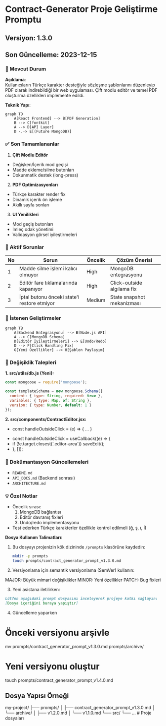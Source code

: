 # Contract-Generator Proje Geliştirme Promptu
## Versiyon: 1.3.0  
## Son Güncelleme: 2023-12-15  

### 📌 Mevcut Durum
**Açıklama**:  
Kullanıcıların Türkçe karakter desteğiyle sözleşme şablonlarını düzenleyip PDF olarak indirebildiği bir web uygulaması. Çift modlu editör ve temel PDF oluşturma özellikleri implemente edildi.

**Teknik Yapı**:
```mermaid
graph TD
    A[React Frontend] --> B[PDF Generation]
    B --> C[fontkit]
    A --> D[API Layer]
    D -.-> E[(Future MongoDB)]
```

### ✅ **Son Tamamlananlar**
1. **Çift Modlu Editör**
- Değişken/İçerik mod geçişi
- Madde ekleme/silme butonları
- Dokunmatik destek (long-press)

2. **PDF Optimizasyonları**
- Türkçe karakter render fix
- Dinamik içerik ön işleme
- Akıllı sayfa sonları

3. **UI Yenilikleri**
- Mod geçiş butonları
- İmleç odak yönetimi
- Validasyon görsel iyileştirmeleri    

### 🐛 **Aktif Sorunlar**

| No | Sorun | Öncelik | Çözüm Önerisi |
|----|-------|---------|---------------|
| 1  | Madde silme işlemi kalıcı olmuyor | High | MongoDB entegrasyonu |
| 2  | Editör fare tıklamalarında kapanıyor | High | Click-outside algılama fix |
| 3  | İptal butonu önceki state'i restore etmiyor | Medium | State snapshot mekanizması |

### 📝 **İstenen Geliştirmeler**

```mermaid
graph TB
    A[Backend Entegrasyonu] --> B[Node.js API]
    A --> C[MongoDB Schema]
    D[Editör İyileştirmeleri] --> E[Undo/Redo]
    D --> F[Click Handling Fix]
    G[Yeni Özellikler] --> H[Şablon Paylaşım]
```

### 🔄 **Değişiklik Talepleri**

**1. src/utils/db.js (Yeni):**
```javascript
const mongoose = require('mongoose');

const templateSchema = new mongoose.Schema({
  content: { type: String, required: true },
  variables: { type: Map, of: String },
  version: { type: Number, default: 1 }
});
```
**2. src/components/ContractEditor.jsx:**
- const handleOutsideClick = (e) => { ... }
+ const handleOutsideClick = useCallback((e) => {
+   if (!e.target.closest('.editor-area')) saveEdit();
+ }, []);

### 📜 **Dokümantasyon Güncellemeleri**
- `README.md`
- `API_DOCS.md` (Backend sonrası)
- `ARCHITECTURE.md`

### 💡 **Özel Notlar**
- Öncelik sırası:
  1. MongoDB bağlantısı
  2. Editör davranış fixleri
  3. Undo/redo implementasyonu
- Test ederken Türkçe karakterler özellikle kontrol edilmeli (ğ, ş, ı, İ)

**Dosya Kullanım Talimatları**:

1. Bu dosyayı projenizin kök dizininde `/prompts` klasörüne kaydedin:
   ```bash
   mkdir -p prompts
   touch prompts/contract_generator_prompt_v1.3.0.md
    ```

2. Versiyonlama için semantik versiyonlama (SemVer) kullanın:

MAJOR: Büyük mimari değişiklikler
MINOR: Yeni özellikler
PATCH: Bug fixleri

3. Yeni asistana iletilirken:
```markdown
Lütfen aşağıdaki prompt dosyasını inceleyerek projeye katkı sağlayın:
[Dosya içeriğini buraya yapıştır]
```

4. Güncelleme yaparken
# Önceki versiyonu arşivle
mv prompts/contract_generator_prompt_v1.3.0.md prompts/archive/

# Yeni versiyonu oluştur
touch prompts/contract_generator_prompt_v1.4.0.md

## Dosya Yapısı Örneği
my-project/
├── prompts/
│   ├── contract_generator_prompt_v1.3.0.md
│   └── archive/
│       ├── v1.2.0.md
│       └── v1.1.0.md
└── src/
    └── ... # Proje dosyaları



